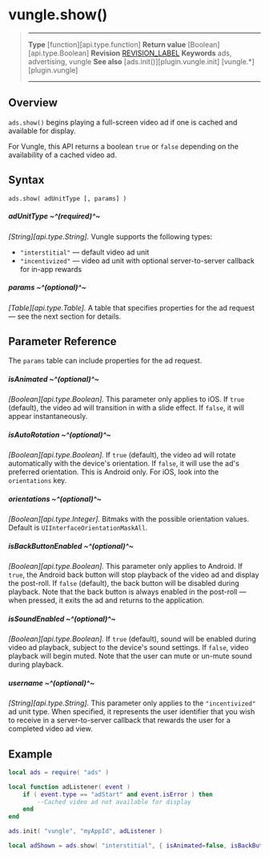 # vungle.show()

> --------------------- ------------------------------------------------------------------------------------------
> __Type__              [function][api.type.function]
> __Return value__      [Boolean][api.type.Boolean]
> __Revision__          [REVISION_LABEL](REVISION_URL)
> __Keywords__          ads, advertising, vungle
> __See also__          [ads.init()][plugin.vungle.init]
>								[vungle.*][plugin.vungle]
> --------------------- ------------------------------------------------------------------------------------------


## Overview

`ads.show()` begins playing a full-screen video ad if one is cached and available for display.

For Vungle, this API returns a boolean `true` or `false` depending on the availability of a cached video ad.


## Syntax

	ads.show( adUnitType [, params] )

##### adUnitType ~^(required)^~
_[String][api.type.String]._ Vungle supports the following types:

* `"interstitial"` &mdash; default video ad unit
* `"incentivized"` &mdash; video ad unit with optional server-to-server callback for in-app rewards

##### params ~^(optional)^~
_[Table][api.type.Table]._ A table that specifies properties for the ad request — see the next section for details.


## Parameter Reference

The `params` table can include properties for the ad request.

##### isAnimated ~^(optional)^~
_[Boolean][api.type.Boolean]._ This parameter only applies to iOS. If `true` (default), the video ad will transition in with a slide effect. If `false`, it will appear instantaneously.

##### isAutoRotation ~^(optional)^~
_[Boolean][api.type.Boolean]._ If `true` (default), the video ad will rotate automatically with the device's orientation. If `false`, it will use the ad's preferred orientation. This is Android only. For iOS, look into the `orientations` key.

##### orientations ~^(optional)^~
_[Boolean][api.type.Integer]._ Bitmaks with the possible orientation values. Default is `UIInterfaceOrientationMaskAll`.

##### isBackButtonEnabled ~^(optional)^~
_[Boolean][api.type.Boolean]._ This parameter only applies to Android. If `true`, the Android back button will stop playback of the video ad and display the post-roll. If `false` (default), the back button will be disabled during playback. Note that the back button is always enabled in the post-roll &mdash; when pressed, it exits the ad and returns to the application.

##### isSoundEnabled ~^(optional)^~
_[Boolean][api.type.Boolean]._ If `true` (default), sound will be enabled during video ad playback, subject to the device's sound settings. If `false`, video playback will begin muted. Note that the user can mute or <nobr>un-mute</nobr> sound during playback.

##### username ~^(optional)^~
_[String][api.type.String]._ This parameter only applies to the `"incentivized"` ad unit type. When specified, it represents the user identifier that you wish to receive in a <nobr>server-to-server</nobr> callback that rewards the user for a completed video ad view.

## Example

``````lua
local ads = require( "ads" )

local function adListener( event )
	if ( event.type == "adStart" and event.isError ) then
		--Cached video ad not available for display
	end
end

ads.init( "vungle", "myAppId", adListener )

local adShown = ads.show( "interstitial", { isAnimated=false, isBackButtonEnabled=true } )
``````
